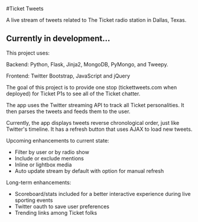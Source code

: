 #Ticket Tweets

A live stream of tweets related to The Ticket radio station in Dallas, Texas.

## Currently in development...

This project uses:

Backend: Python, Flask, Jinja2, MongoDB, PyMongo, and Tweepy. 

Frontend: Twitter Bootstrap, JavaScript and jQuery

The goal of this project is to provide one stop (tickettweets.com when deployed) for Ticket P1s to see all of the Ticket chatter.

The app uses the Twitter streaming API to track all Ticket personalities. It then parses the tweets and feeds them to the user.

Currently, the app displays tweets reverse chronological order, just like Twitter's timeline. It has a refresh button that uses AJAX to load new tweets.

Upcoming enhancements to current state:
- Filter by user or by radio show
- Include or exclude mentions
- Inline or lightbox media
- Auto update stream by default with option for manual refresh

Long-term enhancements:
- Scoreboard/stats included for a better interactive experience during live sporting events
- Twitter oauth to save user preferences
- Trending links among Ticket folks